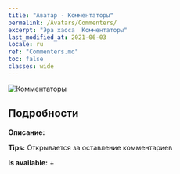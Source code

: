 ```yaml
---
title: "Аватар - Комментаторы"
permalink: /Avatars/Commenters/
excerpt: "Эра хаоса  Комментаторы"
last_modified_at: 2021-06-03
locale: ru
ref: "Commenters.md"
toc: false
classes: wide
---
```

 ![Комментаторы](/images/a/avatarFrame_14.png)

## Подробности

 **Описание:**  

 **Tips:** Открывается за оставление комментариев 

 **Is available:**  + 

